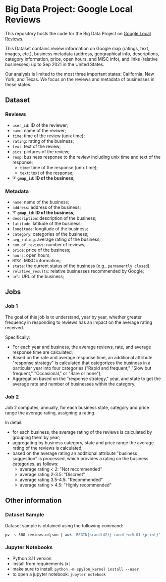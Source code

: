 # Big Data Project: Google Local Reviews

This repository hosts the code for the Big Data Project on [Google Local Reviews](https://mcauleylab.ucsd.edu/public_datasets/gdrive/googlelocal/#sample-review).

This Dataset contains review information on Google map (ratings, text, images, etc.), business metadata (address, geographical info, descriptions, category information, price, open hours, and MISC info), and links (relative businesses) up to Sep 2021 in the United States.

Our analysis is limited to the most three important states: California, New York, and Texas.
We focus on the reviews and metadata of businesses in these states.

## Dataset

### Reviews

- `user_id`: ID of the reviewer;
- `name`: name of the reviwer;
- `time`: time of the review (unix time);
- `rating`: rating of the business;
- `text`: text of the review;
- `pics`: pictures of the review;
- `resp`: business response to the review including unix time and text of the response;
  - `time`: time of the response (unix time);
  - `text`: text of the response;
- ➰ **`gmap_id`: ID of the business**;

### Metadata

- `name`: name of the business;
- `address`: address of the business;
- ➰ **`gmap_id`: ID of the business**;
- `description`: description of the business;
- `latitude`: latitude of the business;
- `longitude`: longitude of the business;
- `category`: categories of the business;
- `avg_rating`: average rating of the business;
- `num_of_reviews`: number of reviews;
- `price`: price of the business;
- `hours`: open hours;
- `MISC`: MISC information;
- `state`: the current status of the business (e.g., `permanently closed`);
- `relative_results`: relative businesses recommended by Google;
- `url`: URL of the business;

## Jobs

### Job 1

The goal of this job is to understand, year by year, whether greater frequency in responding to reviews has an impact on the average rating received.

Specifically:

- For each year and business, the average reviews, rate, and average response time are calculated;
- Based on the rate and average response time, an additional attribute "response strategy" is calculated that categorizes the business in a particular year into four categories ("Rapid and frequent," "Slow but frequent," "Occasional," or "Rare or none");
- Aggregation based on the "response strategy," year, and state to get the average rate and number of businesses within the category.

### Job 2

Job 2 computes, annually, for each business state, category and price range the average rating, assigning a rating.

In detail:

- for each business, the average rating of the reviews is calculated by grouping them by year;
- aggregating by business category, state and price range the average rating of the reviews is calculated;
- based on the average rating an additional attribute "business suggestion" is processed, which provides a rating on the business categories, as follows:
  - average rating < 2: "Not recommended"
  - average rating 2-3.5: "Discreet"
  - average rating 3.5-4.5: "Recommended"
  - average rating > 4.5: "Highly recommended"

## Other information

### Dataset Sample

Dataset sample is obtained using the following command:

```bash
pv -s 50G reviews.ndjson | awk 'BEGIN{srand(42)} rand()<=0.01 {print}' > sample.ndjson
```

### Jupyter Notebooks

- Python 3.11 version
- install from requirements.txt
- make sure to install: `python -m spylon_kernel install --user`
- to open a jupyter notebook: `jupyter notebook`
